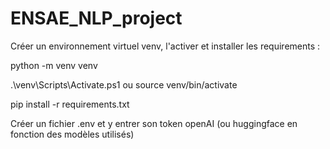 # ENSAE_NLP_project

Créer un environnement virtuel venv, l'activer et installer les requirements :

python -m venv venv

.\venv\Scripts\Activate.ps1 ou source venv/bin/activate


pip install -r requirements.txt

Créer un fichier .env et y entrer son token openAI (ou huggingface en fonction des modèles utilisés)